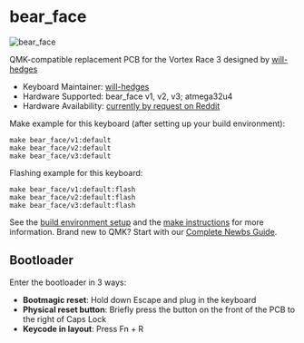 # bear_face

![bear_face](https://i.imgur.com/SALKmdP.png)

QMK-compatible replacement PCB for the Vortex Race 3 designed by [will-hedges](https://github.com/will-hedges)

* Keyboard Maintainer: [will-hedges](https://github.com/will-hedges)
* Hardware Supported: bear_face v1, v2, v3; atmega32u4
* Hardware Availability: [currently by request on Reddit](https://www.reddit.com/message/compose?to=chemicalwill&subject=bear_face%20v2)

Make example for this keyboard (after setting up your build environment):

    make bear_face/v1:default
    make bear_face/v2:default
    make bear_face/v3:default

Flashing example for this keyboard:

    make bear_face/v1:default:flash
    make bear_face/v2:default:flash
    make bear_face/v3:default:flash

See the [build environment setup](https://docs.qmk.fm/#/getting_started_build_tools) and the [make instructions](https://docs.qmk.fm/#/getting_started_make_guide) for more information. Brand new to QMK? Start with our [Complete Newbs Guide](https://docs.qmk.fm/#/newbs).

## Bootloader

Enter the bootloader in 3 ways:

* **Bootmagic reset**: Hold down Escape and plug in the keyboard
* **Physical reset button**: Briefly press the button on the front of the PCB to the right of Caps Lock
* **Keycode in layout**: Press Fn + R
